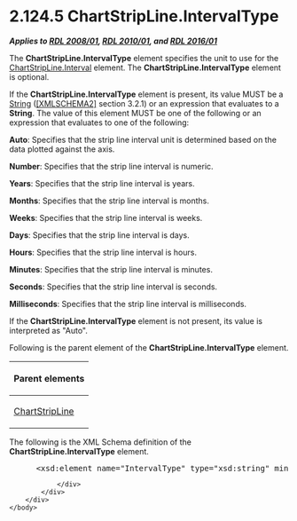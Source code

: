 <html dir="LTR" xmlns:mshelp="http://msdn.microsoft.com/mshelp" xmlns:ddue="http://ddue.schemas.microsoft.com/authoring/2003/5" xmlns:xlink="http://www.w3.org/1999/xlink" xmlns:tool="http://www.microsoft.com/tooltip">
    <head>
        <meta http-equiv="Content-Type" content="text/html; CHARSET=utf-8"></meta>
        <meta name="save" content="history"></meta>
        <title>2.124.5 ChartStripLine.IntervalType</title>
        <xml>
            <mshelp:toctitle title="2.124.5 ChartStripLine.IntervalType"></mshelp:toctitle>
            <mshelp:rltitle title="[MS-RDL]: ChartStripLine.IntervalType"></mshelp:rltitle>
            <mshelp:keyword index="A" term="b913afb0-cdfd-40c8-83d5-ccf77140e70c"></mshelp:keyword>
            <mshelp:attr name="DCSext.ContentType" value="open specification"></mshelp:attr>
            <mshelp:attr name="AssetID" value="b913afb0-cdfd-40c8-83d5-ccf77140e70c"></mshelp:attr>
            <mshelp:attr name="TopicType" value="kbRef"></mshelp:attr>
            <mshelp:attr name="DCSext.Title" value="[MS-RDL]: ChartStripLine.IntervalType" />
        </xml>
    </head>
    <body>
        <div id="header">
            <h1 class="heading">2.124.5 ChartStripLine.IntervalType</h1>
        </div>
        <div id="mainSection">
            <div id="mainBody">
                <div id="allHistory" class="saveHistory"></div>
                <div id="sectionSection0" class="section" name="collapseableSection">
                    

<p><b><i>Applies to </i></b><a href="1e855f94-4617-47e4-b89e-0856c6cb420f.htm"><b><i>RDL 2008/01</i></b></a><b><i>,
</i></b><a href="3428e690-a348-4ec7-8a6a-8efb42d2cdee.htm"><b><i>RDL 2010/01</i></b></a><b><i>,
and </i></b><a href="52ce3983-2bfc-4e72-9359-42aaf5fe4509.htm"><b><i>RDL 2016/01</i></b></a></p>

<p>The <b>ChartStripLine.IntervalType</b> element specifies the
unit to use for the <a href="45d13a99-cccf-41b6-b431-f200bd70f2d5.htm">ChartStripLine.Interval</a>
element. The <b>ChartStripLine.IntervalType</b> element is optional.</p>

<p>If the <b>ChartStripLine.IntervalType</b> element is
present, its value MUST be a <a href="1ed81ef3-a683-45e3-aaad-bd2bbe71bc3d.htm">String</a>
(<a href="https://go.microsoft.com/fwlink/?LinkId=90610">[XMLSCHEMA2]</a>
section 3.2.1) or an expression that evaluates to a <b>String</b>. The value of
this element MUST be one of the following or an expression that evaluates to
one of the following:</p>

<p><b>Auto</b>: Specifies that the strip line interval
unit is determined based on the data plotted against the axis.</p>

<p><b>Number</b>: Specifies that the strip line interval
is numeric.</p>

<p><b>Years</b>: Specifies that the strip line interval
is years.</p>

<p><b>Months</b>: Specifies that the strip line interval
is months.</p>

<p><b>Weeks</b>: Specifies that the strip line interval
is weeks.</p>

<p><b>Days</b>: Specifies that the strip line interval
is days.</p>

<p><b>Hours</b>: Specifies that the strip line interval
is hours.</p>

<p><b>Minutes</b>: Specifies that the strip line
interval is minutes.</p>

<p><b>Seconds</b>: Specifies that the strip line
interval is seconds.</p>

<p><b>Milliseconds</b>: Specifies that the strip line
interval is milliseconds.</p>

<p>If the <b>ChartStripLine.IntervalType</b> element is not
present, its value is interpreted as &quot;Auto&quot;.</p>

<p>Following is the parent element of the <b>ChartStripLine.IntervalType</b>
element.</p>

<table>
 <thead>
  <tr>
   <th>
   <p>Parent elements </p>
   </th>
  </tr>
 </thead>
 <tr>
  <td>
  <p><a href="4b96c12c-5a8d-4335-b76c-da86e7328c63.htm">ChartStripLine</a></p>
  </td>
 </tr>
</table>

<p>The following is the XML Schema definition of the <b>ChartStripLine.IntervalType</b>
element.</p>

<dl>
<dd>
<div><pre> &lt;xsd:element name=&quot;IntervalType&quot; type=&quot;xsd:string&quot; minOccurs=&quot;0&quot; /&gt;
</pre></div>
</dd></dl>


                </div>
            </div>
        </div>
    </body>
</html>